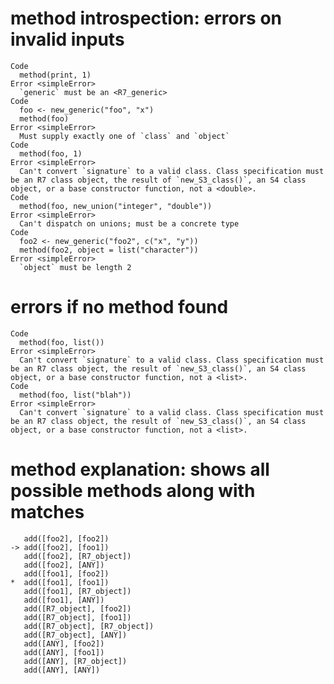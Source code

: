 # method introspection: errors on invalid inputs

    Code
      method(print, 1)
    Error <simpleError>
      `generic` must be an <R7_generic>
    Code
      foo <- new_generic("foo", "x")
      method(foo)
    Error <simpleError>
      Must supply exactly one of `class` and `object`
    Code
      method(foo, 1)
    Error <simpleError>
      Can't convert `signature` to a valid class. Class specification must be an R7 class object, the result of `new_S3_class()`, an S4 class object, or a base constructor function, not a <double>.
    Code
      method(foo, new_union("integer", "double"))
    Error <simpleError>
      Can't dispatch on unions; must be a concrete type
    Code
      foo2 <- new_generic("foo2", c("x", "y"))
      method(foo2, object = list("character"))
    Error <simpleError>
      `object` must be length 2

# errors if no method found

    Code
      method(foo, list())
    Error <simpleError>
      Can't convert `signature` to a valid class. Class specification must be an R7 class object, the result of `new_S3_class()`, an S4 class object, or a base constructor function, not a <list>.
    Code
      method(foo, list("blah"))
    Error <simpleError>
      Can't convert `signature` to a valid class. Class specification must be an R7 class object, the result of `new_S3_class()`, an S4 class object, or a base constructor function, not a <list>.

# method explanation: shows all possible methods along with matches

       add([foo2], [foo2])
    -> add([foo2], [foo1])
       add([foo2], [R7_object])
       add([foo2], [ANY])
       add([foo1], [foo2])
    *  add([foo1], [foo1])
       add([foo1], [R7_object])
       add([foo1], [ANY])
       add([R7_object], [foo2])
       add([R7_object], [foo1])
       add([R7_object], [R7_object])
       add([R7_object], [ANY])
       add([ANY], [foo2])
       add([ANY], [foo1])
       add([ANY], [R7_object])
       add([ANY], [ANY])

